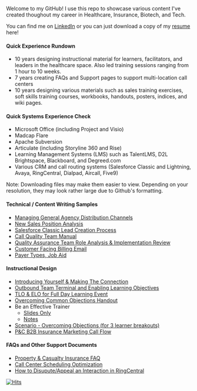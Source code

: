 Welcome to my GitHub! I use this repo to showcase various content I've created thoughout my career in Healthcare, Insurance, Biotech, and Tech.

You can find me on [LinkedIn](http://www.linkedin.com/in/WPTK) or you can just download a copy of my [resume](examples/William%20Kane_Resume.pdf) here!

#### Quick Experience Rundown
* 10 years designing instructional material for learners, facilitators, and leaders in the healthcare space. Also led training sessions ranging from 1 hour to 10 weeks. 
* 7 years creating FAQs and Support pages to support multi-location call centers
* 10 years designing various materials such as sales training exercises, soft skills training courses, workbooks, handouts, posters, indices, and wiki pages. 

#### Quick Systems Experience Check
* Microsoft Office (including Project and Visio)
* Madcap Flare
* Apache Subversion
* Articulate (including Storyline 360 and Rise)
* Learning Management Systems (LMS) such as TalentLMS, D2L Brightspace, Blackboard, and Degreed.com
* Various CRM and call routing systems (Salesforce Classic and Lightning, Avaya, RingCentral, Dialpad, Aircall, Five9)

Note: Downloading files may make them easier to view. Depending on your resolution, they may look rather large due to Github's formatting.

#### Technical / Content Writing Samples
* [Managing General Agency Distribution Channels](/examples/Distribution%20Channels%20Explained.pdf)
* [New Sales Position Analysis](examples/New%20Sales%20Position%20Analysis.pdf)
* [Salesforce Classic Lead Creation Process](examples/Salesforce%20Lead%20Creation%20Process.pdf)
* [Call Quality Team Manual](examples/Call%20Quality%20Team%20Manual_final.pdf)
* [Quality Assurance Team Role Analysis & Implementation Review](examples/QA%20Team%20Implementation.pdf)
* [Customer Facing Billing Email](examples/Check%20Paid%20to%20Patient%20Macro_final.pdf)
* [Payer Types, Job Aid](examples/PayerTypesJobAid.html)

#### Instructional Design
* [Introducing Yourself & Making The Connection](examples/Call%20Team%20Intro%20%20Connection_Working%20Draft.pdf) 
* [Outbound Team Terminal and Enabling Learning Objectives](examples/Call%20Team%20Learning%20Objectives.pdf)
* [TLO & ELO for Full Day Learning Event](examples/TLOELO.pdf)
* [Overcoming Common Objections Handout](examples/Common%20Objections.pdf)
* Be an Effective Trainer
  - [Slides Only](examples/Be%20An%20Effective%20Trainer%20-%20Slides%20Only.pdf)
  - [Notes](examples/Be%20An%20Effective%20Trainer%20-%20Notes%20Pages.pdf) 
* [Scenario - Overcoming Objections (for 3 learner breakouts)](examples/Discovery%20and%20Objection%20Scenario%201%20-%20Independent%20CSR.pdf)
* [P&C B2B Insurance Marketing Call Flow](examples/Call%20Flow_Final.pdf)
 
#### FAQs and Other Support Documents
* [Property & Casualty Insurance FAQ](/examples/Call%20Team%20FAQ.pdf)
* [Call Center Scheduling Optimization](/examples/Call%20Scheduling%20Optimization.pdf)
* [How to Disupute/Appeal an Interaction in RingCentral](examples/RingCentral%20Call%20Quality%20Appeals%20Process.pdf)






[![Hits](https://hits.seeyoufarm.com/api/count/incr/badge.svg?url=https%3A%2F%2Fgithub.com%2FWPTK%2Fwriting-samples&count_bg=%23A8A8A8&title_bg=%23555555&icon=&icon_color=%23E7E7E7&title=views&edge_flat=true)](https://hits.seeyoufarm.com)
